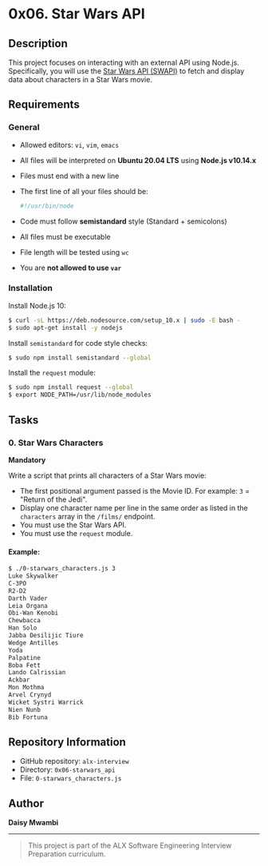 # 0x06. Star Wars API

## Description

This project focuses on interacting with an external API using Node.js. Specifically, you will use the [Star Wars API (SWAPI)](https://swapi-api.alx-tools.com/) to fetch and display data about characters in a Star Wars movie.

## Requirements

### General

* Allowed editors: `vi`, `vim`, `emacs`
* All files will be interpreted on **Ubuntu 20.04 LTS** using **Node.js v10.14.x**
* Files must end with a new line
* The first line of all your files should be:

  ```bash
  #!/usr/bin/node
  ```
* Code must follow **semistandard** style (Standard + semicolons)
* All files must be executable
* File length will be tested using `wc`
* You are **not allowed to use `var`**

### Installation

Install Node.js 10:

```bash
$ curl -sL https://deb.nodesource.com/setup_10.x | sudo -E bash -
$ sudo apt-get install -y nodejs
```

Install `semistandard` for code style checks:

```bash
$ sudo npm install semistandard --global
```

Install the `request` module:

```bash
$ sudo npm install request --global
$ export NODE_PATH=/usr/lib/node_modules
```

## Tasks

### 0. Star Wars Characters

**Mandatory**

Write a script that prints all characters of a Star Wars movie:

* The first positional argument passed is the Movie ID. For example: `3` = "Return of the Jedi".
* Display one character name per line in the same order as listed in the `characters` array in the `/films/` endpoint.
* You must use the Star Wars API.
* You must use the `request` module.

#### Example:

```bash
$ ./0-starwars_characters.js 3
Luke Skywalker
C-3PO
R2-D2
Darth Vader
Leia Organa
Obi-Wan Kenobi
Chewbacca
Han Solo
Jabba Desilijic Tiure
Wedge Antilles
Yoda
Palpatine
Boba Fett
Lando Calrissian
Ackbar
Mon Mothma
Arvel Crynyd
Wicket Systri Warrick
Nien Nunb
Bib Fortuna
```

## Repository Information

* GitHub repository: `alx-interview`
* Directory: `0x06-starwars_api`
* File: `0-starwars_characters.js`

## Author

**Daisy Mwambi**

---

> This project is part of the ALX Software Engineering Interview Preparation curriculum.

